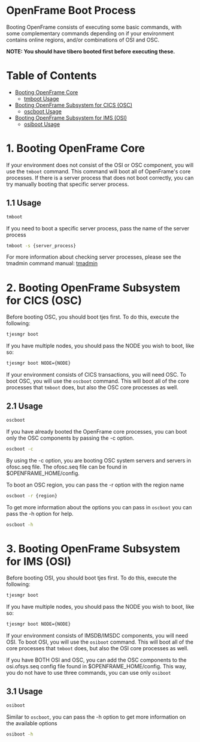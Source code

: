 # OpenFrame Boot Process

Booting OpenFrame consists of executing some basic commands, with some complementary commands depending on if your environment contains online regions, and/or combinations of OSI and OSC.

**NOTE: You should have tibero booted first before executing these.**

# Table of Contents

- [Booting OpenFrame Core](#1-booting-openframe-core)
	- [tmboot Usage](#11-usage)
- [Booting OpenFrame Subsystem for CICS (OSC)](#2-booting-openframe-subsystem-for-cics-osc)
	- [oscboot Usage](#21-usage)
- [Booting OpenFrame Subsystem for IMS (OSI)](#3-booting-openframe-subsystem-for-ims-osi)
	- [osiboot Usage](31-usage)

# 1. Booting OpenFrame Core

If your environment does not consist of the OSI or OSC component, you will use the ```tmboot``` command. This command will boot all of OpenFrame's core processes. If there is a server process that does not boot correctly, you can try manually booting that specific server process.

## 1.1 Usage

```bash
tmboot
```

If you need to boot a specific server process, pass the name of the server process

```bash
tmboot -s {server_process}
```

For more information about checking server processes, please see the tmadmin command manual: [tmadmin](../tmadmin/README.md)

# 2. Booting OpenFrame Subsystem for CICS (OSC)

Before booting OSC, you should boot tjes first. To do this, execute the following:

```bash
tjesmgr boot
```

If you have multiple nodes, you should pass the NODE you wish to boot, like so:

```bash
tjesmgr boot NODE={NODE}
```

If your environment consists of CICS transactions, you will need OSC. To boot OSC, you will use the ```oscboot``` command. This will boot all of the core processes that ```tmboot``` does, but also the OSC core processes as well. 

## 2.1 Usage

```bash
oscboot
```

If you have already booted the OpenFrame core processes, you can boot only the OSC components by passing the -c option.

```bash
oscboot -c
```

By using the -c option, you are booting OSC system servers and servers in ofosc.seq file. The ofosc.seq file can be found in $OPENFRAME_HOME/config.

To boot an OSC region, you can pass the -r option with the region name

```bash
oscboot -r {region}
```

To get more information about the options you can pass in ```oscboot``` you can pass the -h option for help.

```bash
oscboot -h
```

# 3. Booting OpenFrame Subsystem for IMS (OSI)

Before booting OSI, you should boot tjes first. To do this, execute the following:

```bash
tjesmgr boot
```

If you have multiple nodes, you should pass the NODE you wish to boot, like so:

```bash
tjesmgr boot NODE={NODE}
```

If your environment consists of IMSDB/IMSDC components, you will need OSI. To boot OSI, you will use the ```osiboot``` command. This will boot all of the core processes that ```tmboot``` does, but also the OSI core processes as well.

If you have BOTH OSI and OSC, you can add the OSC components to the osi.ofsys.seq config file found in $OPENFRAME_HOME/config. This way, you do not have to use three commands, you can use only ```osiboot```

## 3.1 Usage

```bash
osiboot
```

Similar to ```oscboot```, you can pass the -h option to get more information on the available options

```bash
osiboot -h
```